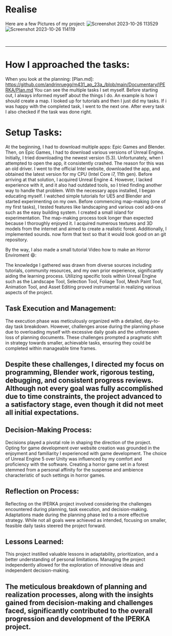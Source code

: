 # Realise 
Here are a few Pictures of my project:
<img  alt="Screenshot 2023-10-26 113529" src="https://github.com/andrinruegg/m431_ap_23a_/assets/143380551/67d7a757-a372-4db3-acb3-cc164d4e4776">
<img  alt="Screenshot 2023-10-26 114119" src="https://github.com/andrinruegg/m431_ap_23a_/assets/143380551/c681990c-03ad-4692-b337-2582de9f4aa2">

<br>

_______________
# How I approached the tasks:
When you look at the planning: [Plan.md]: https://github.com/andrinruegg/m431_ap_23a_/blob/main/Documentary/IPERKA/Plan.md
You can see the multiple tasks I set myself. Before starting out, I always informed myself about the things I do. An example is how I should create a map. I looked up for tutorials and then I just did my tasks. If i was happy with the completed task, I went to the next one. After every task I also checked if the task was done right.

# Setup Tasks:
At the beginning, I had to download multiple apps: Epic Games and Blender. Then, on Epic Games, I had to download various versions of Unreal Engine. Initially, I tried downloading the newest version (5.3). Unfortunately, when I attempted to open the app, it consistently crashed. The reason for this was an old driver. I went to the official Intel website, downloaded the app, and obtained the latest version for my CPU (Intel Core i7, 11th gen). Before arriving at that solution, I acquired Unreal Engine 4. However, I lacked experience with it, and it also had outdated tools, so I tried finding another way to handle that problem. With the necessary apps installed, I began educating myself. I watched simple tutorials for UE5 and Blender and started experimenting on my own. Before commencing map-making (one of my first tasks), I tested features like landscaping and various cool add-ons such as the easy building system. I created a small island for experimentation. The map-making process took longer than expected because I thoroughly enjoyed it. I acquired numerous textures and 3D models from the internet and aimed to create a realistic forest. Additionally, I implemented sounds. now form that text so that it would look good on an git repository.

By the way, I also made a small tutorial Video how to make an Horror Enviroment 😄:


The knowledge I gathered was drawn from diverse sources including tutorials, community resources, and my own prior experience, significantly aiding the learning process. Utilizing specific tools within Unreal Engine such as the Landscape Tool, Selection Tool, Foliage Tool, Mesh Paint Tool, Animation Tool, and Asset Editing proved instrumental in realizing various aspects of the project.

## Task Execution and Management:
The execution phase was meticulously organized with a detailed, day-to-day task breakdown. However, challenges arose during the planning phase due to overloading myself with excessive daily goals and the unforeseen loss of planning documents. These challenges prompted a pragmatic shift in strategy towards smaller, achievable tasks, ensuring they could be completed within manageable time frames.

## Despite these challenges, I directed my focus on programming, Blender work, rigorous testing, debugging, and consistent progress reviews. Although not every goal was fully accomplished due to time constraints, the project advanced to a satisfactory stage, even though it did not meet all initial expectations.

## Decision-Making Process:
Decisions played a pivotal role in shaping the direction of the project. Opting for game development over website creation was grounded in the enjoyment and familiarity I experienced with game development. The choice of Unreal Engine 5 over Unity was influenced by my comfort and proficiency with the software. Creating a horror game set in a forest stemmed from a personal affinity for the suspense and ambience characteristic of such settings in horror games.

## Reflection on Process:
Reflecting on the IPERKA project involved considering the challenges encountered during planning, task execution, and decision-making. Adaptations made during the planning phase led to a more effective strategy. While not all goals were achieved as intended, focusing on smaller, feasible daily tasks steered the project forward.

## Lessons Learned:
This project instilled valuable lessons in adaptability, prioritization, and a better understanding of personal limitations. Managing the project independently allowed for the exploration of innovative ideas and independent decision-making.

## The meticulous breakdown of planning and realization processes, along with the insights gained from decision-making and challenges faced, significantly contributed to the overall progression and development of the IPERKA project.
